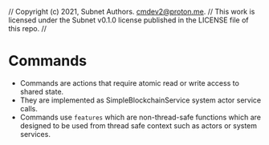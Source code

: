 // Copyright (c) 2021, Subnet Authors. cmdev2@proton.me.
// This work is licensed under the Subnet v0.1.0 license published in the LICENSE file of this repo.
//

# Commands

- Commands are actions that require atomic read or write access to shared state. 
- They are implemented as SimpleBlockchainService system actor service calls. 
- Commands use `features` which are non-thread-safe functions which are designed to be used from thread safe context such as actors or system services.

